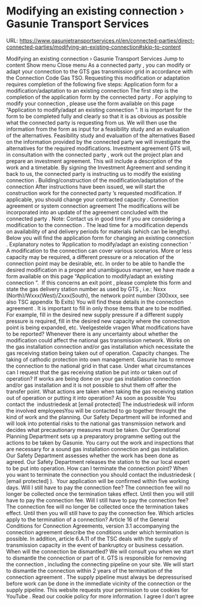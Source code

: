 # Modifying an existing connection › Gasunie Transport Services

URL: https://www.gasunietransportservices.nl/en/connected-parties/direct-connected-parties/modifying-an-existing-connection#skip-to-content

Modifying an existing connection › Gasunie Transport Services
Jump to content
Show menu
Close menu
As a
connected party
, you can modify or adapt your
connection
to the
GTS
gas
transmission
grid in accordance with the
Connection
Code
Gas
TSO. Requesting this modification or adaptation requires completion of the following five steps:
Application form for a modification/adaptation to an existing
connection
The first step is the completion of the application form by the
connected party
. For applying to modify your
connection
, please use the form available on this page “Application to modify/adapt an existing
connection
”. It is important for the form to be completed fully and clearly so that it is as obvious as possible what the
connected party
is requesting from us. We will then use the information from the form as input for a feasibility study and an evaluation of the alternatives.
Feasibility study and evaluation of the alternatives
Based on the information provided by the
connected party
we will investigate the alternatives for the required modifications.
Investment agreement
GTS
will, in consultation with the
connected party
, work out the project plan and prepare an investment agreement. This will include a description of the work and a timetable. By signing the Investment Agreement and sending it back to us, the
connected party
is instructing us to modify the existing
connection
.
Building/construction of the modification/adaptation of the
connection
After instructions have been issued, we will start the construction work for the
connected party
’s requested modification. If applicable, you should change your
contracted capacity
.
Connection agreement
or
system
connection agreement
The modifications will be incorporated into an update of the agreement concluded with the
connected party
.
Note: Contact us in good time if you are considering a modification to the
connection
. The lead time for a modification depends on availability of and delivery periods for materials (which can be lengthy).
Below you will find the application form for changing an existing
connection
.
Explanatory notes to ‘Application to modify/adapt an existing
connection
’
A modification to the
connection
can cover various scenarios. More or less
capacity
may be required, a different pressure or a relocation of the
connection point
may be desirable, etc. In order to be able to handle the desired modification in a proper and unambiguous manner, we have made a form available on this page “Application to modify/adapt an existing
connection
”.  If this concerns an
exit point
, please complete this form and state the
gas
delivery station number as used by
GTS
, i.e.:
Nxxx (North)/Wxxx(West)/Zxxx(South),
the network point number (300xxx, see also TSC appendix 1b Exits)
You will find these details in the
connection agreement
.
It is important to fill in only those items that are to be modified. For example, fill in the desired new
supply
pressure if a different
supply
pressure is required, fill in the desired new
capacity
where the
connection point
is being expanded, etc.
Veelgestelde vragen
What modifications have to be reported?
Whenever there is any uncertainty about whether the modification could affect the national
gas
transmission
network.
Works on the
gas
installation
connection
and/or
gas
installation which necessitate the
gas
receiving station being taken out of operation.
Capacity
changes.
The taking of cathodic protection into own management. Gasunie has to remove the
connection
to the
national grid
in that case.
Under what circumstances can I request that the gas receiving station be put into or taken out of operation?
If works are being done on your
gas
installation
connection
and/or
gas
installation and it is not possible to shut them off after the transfer point.
What actions are taken when taking the gas receiving station out of operation or putting it into operation?
As soon as possible You contact the  industriedesk at
[email protected]
The industriedesk will inform the involved employeesYou will be contacted to go together throught the kind of work and the planning.
Our Safety Department will be informed and will look into potential risks to the national
gas
transmission
network and decides what precautionary measures must be taken.
Our Operational Planning Department sets up a preparatory programme setting out the actions to be taken by Gasunie.
You carry out the work and inspections that are necessary for a sound
gas
installation
connection
and
gas
installation. Our Safety Department assesses whether the work has been done as agreed.
Our Safety Department releases the station to the our local expert to be put into operation.
How can I terminate the connection point?
When you want to terminate the
connection
you should contact the industriedesk (
[email protected]
).  Your application will be confirmed within five working days.
Will I still have to pay the connection fee?
The
connection
fee will no longer be collected once the termination takes effect. Until then you will still have to pay the
connection
fee.
Will I still have to pay the connection fee?
The
connection
fee will no longer be collected once the termination takes effect. Until then you will still have to pay the
connection
fee.
Which articles apply to the termination of a connection?
Article 16 of the General Conditions for
Connection
Agreements, version 3.1 accompanying the
connection agreement
describe the conditions under which termination is possible.
In addition, article 6.A.11 of the TSC deals with the
supply
of
transmission capacity
in the event of bankruptcy or business cessation.
When will the connection be dismantled?
We will consult you when we start to dismantle the
connection
or part of it.
GTS
is responsible for removing the
connection
, including the connecting pipeline on your site. We will start to dismantle the
connection
within 2 years of the termination of the
connection agreement
.
The
supply
pipeline must always be depressurised before work can be done in the immediate vicinity of the
connection
or the
supply
pipeline.
This website requests your permission to use cookies for
YouTube
. Read our
cookie policy
for more information.
I agree
I don't agree